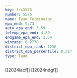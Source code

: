 ```yaml
---
key: frc5576
number: 5576
name: Team Terminator
epa_end: 9.73
auto_epa_end: 3.59
teleop_epa_end: 4.59
endgame_epa_end: 1.54
winrate: 0.2778
district_epa_rank: 1230
district_epa_percentile: 0.317
type: Team
---
```

[[2024iacf]]
[[2024ndgf]]
